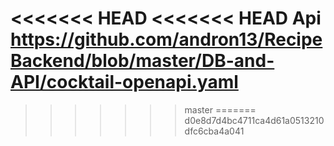 
<<<<<<< HEAD
<<<<<<< HEAD
Api https://github.com/andron13/RecipeBackend/blob/master/DB-and-API/cocktail-openapi.yaml
=======
>>>>>>> master
=======
>>>>>>> d0e8d7d4bc4711ca4d61a0513210dfc6cba4a041
